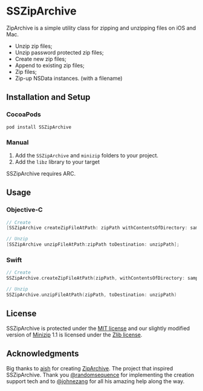 # SSZipArchive

ZipArchive is a simple utility class for zipping and unzipping files on iOS and Mac.

- Unzip zip files;
- Unzip password protected zip files;
- Create new zip files;
- Append to existing zip files;
- Zip files;
- Zip-up NSData instances. (with a filename)

## Installation and Setup

### CocoaPods

`pod install SSZipArchive`

### Manual

1. Add the `SSZipArchive` and `minizip` folders to your project.
2. Add the `libz` library to your target

SSZipArchive requires ARC.

## Usage

### Objective-C

```objective-c
// Create
[SSZipArchive createZipFileAtPath: zipPath withContentsOfDirectory: sampleDataPath];

// Unzip
[SSZipArchive unzipFileAtPath:zipPath toDestination: unzipPath];
```

### Swift

```swift
// Create
SSZipArchive.createZipFileAtPath(zipPath, withContentsOfDirectory: sampleDataPath)

// Unzip
SSZipArchive.unzipFileAtPath(zipPath, toDestination: unzipPath)
```

## License

SSZipArchive is protected under the [MIT license](https://github.com/samsoffes/ssziparchive/raw/master/LICENSE) and our slightly modified version of [Minizip](http://www.winimage.com/zLibDll/minizip.html) 1.1 is licensed under the [Zlib license](http://www.zlib.net/zlib_license.html).

## Acknowledgments

Big thanks to [aish](http://code.google.com/p/ziparchive) for creating [ZipArchive](http://code.google.com/p/ziparchive). The project that inspired SSZipArchive. Thank you [@randomsequence](https://github.com/randomsequence) for implementing the creation support tech and to [@johnezang](https://github.com/johnezang) for all his amazing help along the way.